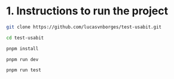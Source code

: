 # 1. **Instructions to run the project**

```bash
git clone https://github.com/lucasvnborges/test-usabit.git
```

```bash
cd test-usabit
```

```bash
pnpm install
```

```bash
pnpm run dev
```

```bash
pnpm run test
```
